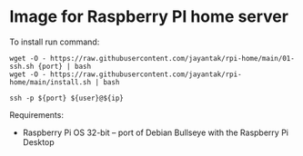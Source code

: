 # Image for Raspberry PI home server

To install run command:
```
wget -O - https://raw.githubusercontent.com/jayantak/rpi-home/main/01-ssh.sh {port} | bash
wget -O - https://raw.githubusercontent.com/jayantak/rpi-home/main/install.sh | bash
```

```
ssh -p ${port} ${user}@${ip}
```

Requirements:
- Raspberry Pi OS 32-bit – port of Debian Bullseye with the Raspberry Pi Desktop

